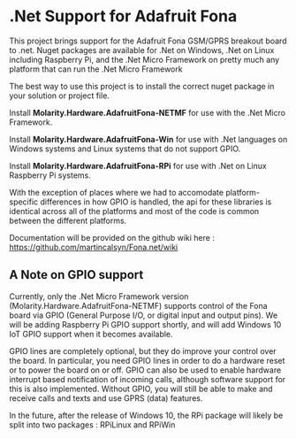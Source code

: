 # .Net Support for Adafruit Fona

This project brings support for the Adafruit Fona GSM/GPRS breakout board to .net.
Nuget packages are available for .Net on Windows, .Net on Linux including Raspberry Pi,
and the .Net Micro Framework on pretty much any platform that can run the .Net Micro Framework

The best way to use this project is to install the correct nuget package in your solution or project file.

Install **Molarity.Hardware.AdafruitFona-NETMF** for use with the .Net Micro Framework.

Install **Molarity.Hardware.AdafruitFona-Win** for use with .Net languages on Windows systems and Linux
systems that do not support GPIO.

Install **Molarity.Hardware.AdafruitFona-RPi** for use with .Net on Linux Raspberry Pi systems.

With the exception of places where we had to accomodate platform-specific differences in how GPIO 
is handled, the api for these libraries is identical across all of the platforms and most of the 
code is common between the different platforms.

Documentation will be provided on the github wiki here : https://github.com/martincalsyn/Fona.net/wiki

## A Note on GPIO support
Currently, only the .Net Micro Framework version (Molarity.Hardware.AdafruitFona-NETMF) supports control
of the Fona board via GPIO (General Purpose I/O, or digital input and output pins). We will be adding 
Raspberry Pi GPIO support shortly, and will add Windows 10 IoT GPIO support when it becomes available.

GPIO lines are completely optional, but they do improve your control over the board. In particular, you
need GPIO lines in order to do a hardware reset or to power the board on or off. GPIO can also be
used to enable hardware interrupt based notification of incoming calls, although software support
for this is also implemented.  Without GPIO, you will still be able to make and receive calls and texts
and use GPRS (data) features.

In the future, after the release of Windows 10, the RPi package will likely be split into two packages : RPiLinux and RPiWin
